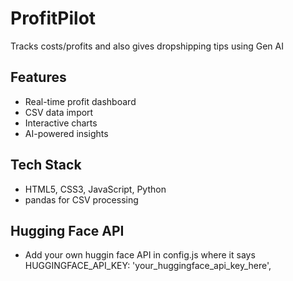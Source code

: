 # ProfitPilot
Tracks costs/profits and also gives dropshipping tips using Gen AI 

## Features
- Real-time profit dashboard
- CSV data import
- Interactive charts
- AI-powered insights


## Tech Stack
- HTML5, CSS3, JavaScript, Python
- pandas for CSV processing


## Hugging Face API
- Add your own huggin face API in config.js where it says HUGGINGFACE_API_KEY: 'your_huggingface_api_key_here',
